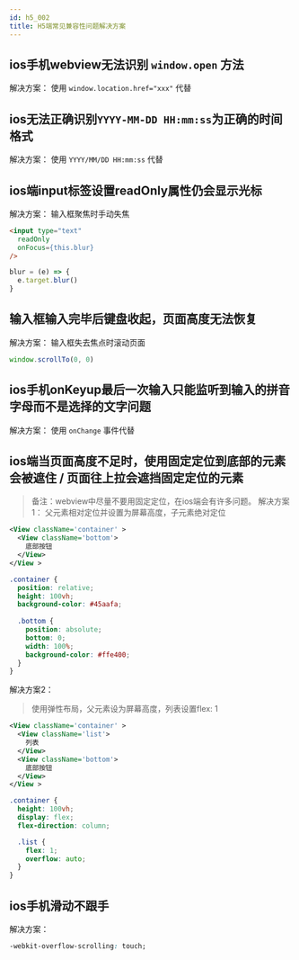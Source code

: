 ```yaml
---
id: h5_002
title: H5端常见兼容性问题解决方案
---
```


## ios手机webview无法识别 `window.open` 方法

解决方案：
使用 `window.location.href="xxx"` 代替 

## ios无法正确识别`YYYY-MM-DD HH:mm:ss`为正确的时间格式

解决方案：
使用 `YYYY/MM/DD HH:mm:ss` 代替

## ios端input标签设置readOnly属性仍会显示光标

解决方案：
输入框聚焦时手动失焦

```html
<input type="text"
  readOnly
  onFocus={this.blur}
/>
```

```js
blur = (e) => {
  e.target.blur()
}
```

## 输入框输入完毕后键盘收起，页面高度无法恢复

解决方案：
输入框失去焦点时滚动页面

```js
window.scrollTo(0, 0)
```

## ios手机onKeyup最后一次输入只能监听到输入的拼音字母而不是选择的文字问题

解决方案：
使用 `onChange` 事件代替

## ios端当页面高度不足时，使用固定定位到底部的元素会被遮住 / 页面往上拉会遮挡固定定位的元素

>备注：webview中尽量不要用固定定位，在ios端会有许多问题。
解决方案1：
> 父元素相对定位并设置为屏幕高度，子元素绝对定位

```xml
<View className='container' >
  <View className='bottom'>
    底部按钮
  </View>
</View >
```

```css
.container {
  position: relative;
  height: 100vh;
  background-color: #45aafa;
  
  .bottom {
    position: absolute;
    bottom: 0;
    width: 100%;
    background-color: #ffe400;
  }
}
```

解决方案2：
> 使用弹性布局，父元素设为屏幕高度，列表设置flex: 1

```xml
<View className='container' >
  <View className='list'>
    列表
  </View>
  <View className='bottom'>
    底部按钮
  </View>
</View >
```

```css
.container {
  height: 100vh;
  display: flex;
  flex-direction: column;

  .list {
    flex: 1;
    overflow: auto;
  }
}
```

## ios手机滑动不跟手

解决方案：

```css
-webkit-overflow-scrolling: touch;
```
